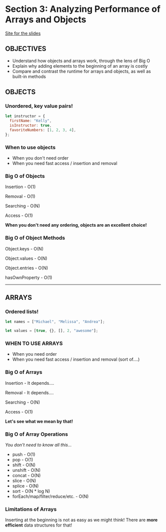 # Section 3: Analyzing Performance of Arrays and Objects

[Site for the slides](https://cs.slides.com/colt_steele/built-in-data-structures-25#/3/0/0)

## OBJECTIVES

- Understand how objects and arrays work, through the lens of Big O
- Explain why adding elements to the beginning of an array is costly
- Compare and contrast the runtime for arrays and objects, as well as built-in methods

## OBJECTS

### Unordered, key value pairs!

```js
let instructor = {
  firstName: "Kelly",
  isInstructor: true,
  favoriteNumbers: [1, 2, 3, 4],
};
```

### When to use objects

- When you don't need order
- When you need fast access / insertion and removal

### Big O of Objects

Insertion - O(1)

Removal - O(1)

Searching - O(N)

Access - O(1)

**When you don't need any ordering, objects are an excellent choice!**

### Big O of Object Methods

Object.keys - O(N)

Object.values - O(N)

Object.entries - O(N)

hasOwnProperty - O(1)

---

## ARRAYS

### Ordered lists!

```js
let names = ["Michael", "Melissa", "Andrea"];

let values = [true, {}, [], 2, "awesome"];
```

### WHEN TO USE ARRAYS

- When you need order
- When you need fast access / insertion and removal (sort of....)

### Big O of Arrays

Insertion - It depends....

Removal - It depends....

Searching - O(N)

Access - O(1)

**Let's see what we mean by that!**

### Big O of Array Operations

<em>You don't need to know all this...</em>

- push - O(1)
- pop - O(1)
- shift - O(N)
- unshift - O(N)
- concat - O(N)
- slice - O(N)
- splice - O(N)
- sort - O(N \* log N)
- forEach/map/filter/reduce/etc. - O(N)

### Limitations of Arrays

Inserting at the beginning is not as easy as we might think! There are **more efficient** data structures for that!
